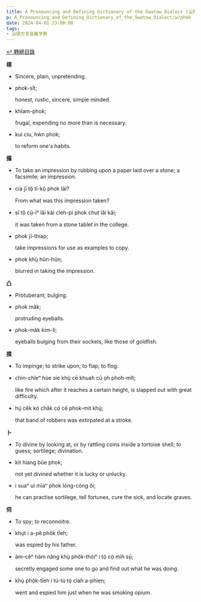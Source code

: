 ```yaml
---
title: A Pronouncing and Defining Dictionary of the Swatow Dialect (汕頭方言音義字典) / phok
p: A_Pronouncing_and_Defining_Dictionary_of_the_Swatow_Dialect/w/phok
date: 2024-04-01 23:00:00
tags: 
- 汕頭方言音義字典
---
```


[↩️ 轉總目錄](/A_Pronouncing_and_Defining_Dictionary_of_the_Swatow_Dialect)


**樸**
- Sincere, plain, unpretending.

- phok-sît;

  honest, rustic, sincere, simple minded.

- khĭam-phok;

  frugal, expending no more than is necessary.

- kui ciu, hẃn phok;

  to reform one's habits.

**搨**
- To take an impression by rubbing upon a paper laid over a stone; a facsimile; an impression.

- cía jī tŏ̤ tī-kò̤ phok lâi?

  From what was this impression taken?

- sĭ tŏ̤ cṳ̆-īⁿ lăi kâi cîeh-pi phok chut lâi kâi;

  it was taken from a stone tablet in the college.

- phok jī-thiap;

  take impressions for use as examples to copy.

- phok khṳ̀ hŭn-hŭn;

  blurred in taking the impression.

**凸**
- Protuberant; bulging.

- phok mâk;

  protruding eyeballs.

- phok-mâk kim-lí;

  eyeballs bulging from their sockets, like those of goldfish.

**撲**
- To impinge; to strike upon; to flap; to flog.

- chin-chĭeⁿ húe sie khṳ̀ cē khuah cū o̤h phoh-mît;

  like fire which after it reaches a certain height, is slapped out with great difficulty.

- hṳ́ cêk kó châk cò̤ cē phok-mit khṳ̀;

  that band of robbers was extirpated at a stroke.

**卜**
- To divine by looking at, or by rattling coins inside a tortoise shell; to guess; sortilege; divination.

- kit hiang būe phok;

  not yet divined whether it is lucky or unlucky.

- i suaⁿ ui mīaⁿ phok lóng-cóng ŏi;

  he can practise sortilege, tell fortunes, cure the sick, and locate graves.

**伺**
- To spy; to reconnoitre.

- khṳt i a-pĕ phôk tîeh;

  was espied by his father.

- àm-cĕⁿ hàm nâng khṳ̀ phôk-thóiⁿ i tó̤ cò̤ mih sṳ̄;

  secretly engaged some one to go and find out what he was doing.

- khṳ̀ phô̤k-tîeh i tú-tú tó̤ cîah a-phìen;

  went and espied him just when he was smoking opium.
